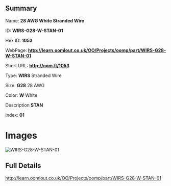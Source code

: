

## Summary
 
Name: __28 AWG White Stranded Wire__

ID: __WIRS-G28-W-STAN-01__

Hex ID: __1053__

WebPage: __http://learn.oomlout.co.uk/OO/Projects/oomp/part/WIRS-G28-W-STAN-01__

Short URL: __http://oom.lt/1053__


Type: __WIRS__ Stranded Wire 

Size: __G28__ 28 AWG 

Color: __W__ White 

Description __STAN__  

Index: __01__


 # Images
![WIRS-G28-W-STAN-01](http://oomlout.com/oomp-gen/parts/WIRS-G28-W-STAN-01/WIRS-G28-W-STAN-01_420.jpg)



 ## Full Details

 http://learn.oomlout.co.uk/OO/Projects/oomp/part/WIRS-G28-W-STAN-01














